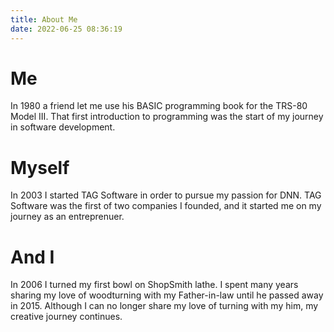 ```yaml
---
title: About Me
date: 2022-06-25 08:36:19
---
```


# Me

In 1980 a friend let me use his BASIC programming book for the TRS-80 Model III. That first introduction to programming was the start of my journey in software development.

# Myself

In 2003 I started TAG Software in order to pursue my passion for DNN. TAG Software was the first of two companies I founded, and it started me on my journey as an entreprenuer.

# And I

In 2006 I turned my first bowl on ShopSmith lathe. I spent many years sharing my love of woodturning with my Father-in-law until he passed away in 2015. Although I can no longer share my love of turning with my him, my creative journey continues.
